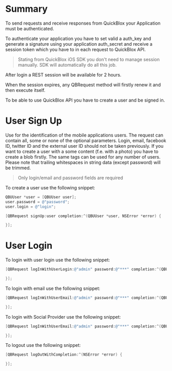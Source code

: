# Summary
To send requests and receive responses from QuickBlox your Application must be authenticated.

To authenticate your application you have to set valid a auth_key and generate a signature using your application auth_secret and receive a session token which you have to in each request to QuickBlox API.

> Stating from QuickBlox iOS SDK you don't need to manage session manually. SDK will automatically do all this job.

After login a REST session will be available for 2 hours.

When the session expires, any QBRequest method will firstly renew it and then execute itself.

To be able to use QuickBlox API you have to create a user and be signed in.

<span id="User_Sign_Up" class="on_page_navigation">

# User Sign Up

Use for the identification of the mobile applications users. The request can contain all, some or none of the optional parameters. Login, email, facebook ID, twitter ID and the external user ID should not be taken previously. If you want to create a user with a some content (f.e. with a photo) you have to create a blob firstly. The same tags can be used for any number of users. Please note that trailing whitespaces in string data (except password) will be trimmed.

> Only login/email and password fields are required


To create a user use the following snippet:

```objectivec
QBUUser *user = [QBUUser user];
user.password = @"password";
user.login = @"login";

[QBRequest signUp:user completion:^(QBUUser *user, NSError *error) {

}];
```
<span id="User_Login" class="on_page_navigation">
</span>

# User Login

To login with user login use the following snippet:

```objectivec
[QBRequest logInWithUserLogin:@"admin" password:@"***" completion:^(QBUUser *user, NSError *error) {

}];

```

To login with email use the following snippet:

```objectivec
[QBRequest logInWithUserEmail:@"admin" password:@"***" completion:^(QBUUser *user, NSError *error) {

}];

```

To login with Social Provider use the following snippet:

```objectivec
[QBRequest logInWithUserEmail:@"admin" password:@"***" completion:^(QBUUser *user, NSError *error) {

}];

```

To logout use the following snippet:

```objectivec
[QBRequest logOutWithCompletion:^(NSError *error) {

}];

```
